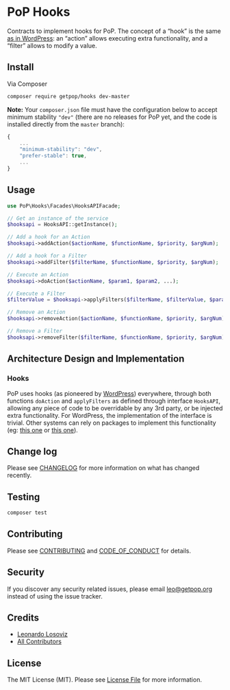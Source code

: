 # PoP Hooks

<!--
[![Latest Version on Packagist][ico-version]][link-packagist]
[![Software License][ico-license]](LICENSE.md)
[![Build Status][ico-travis]][link-travis]
[![Coverage Status][ico-scrutinizer]][link-scrutinizer]
[![Quality Score][ico-code-quality]][link-code-quality]
[![Total Downloads][ico-downloads]][link-downloads]
-->

Contracts to implement hooks for PoP. The concept of a “hook” is the same [as in WordPress](https://developer.wordpress.org/plugins/hooks/): an “action” allows executing extra functionality, and a “filter” allows to modify a value.

## Install

Via Composer

``` bash
composer require getpop/hooks dev-master
```

**Note:** Your `composer.json` file must have the configuration below to accept minimum stability `"dev"` (there are no releases for PoP yet, and the code is installed directly from the `master` branch):

```javascript
{
    ...
    "minimum-stability": "dev",
    "prefer-stable": true,
    ...
}
```

## Usage

```php
use PoP\Hooks\Facades\HooksAPIFacade;

// Get an instance of the service
$hooksapi = HooksAPI::getInstance();

// Add a hook for an Action
$hooksapi->addAction($actionName, $functionName, $priority, $argNum);

// Add a hook for a Filter
$hooksapi->addFilter($filterName, $functionName, $priority, $argNum);

// Execute an Action
$hooksapi->doAction($actionName, $param1, $param2, ...);

// Execute a Filter
$filterValue = $hooksapi->applyFilters($filterName, $filterValue, $param1, $param2, ...);

// Remove an Action
$hooksapi->removeAction($actionName, $functionName, $priority, $argNum);

// Remove a Filter
$hooksapi->removeFilter($filterName, $functionName, $priority, $argNum);
```

## Architecture Design and Implementation

### Hooks

PoP uses hooks (as pioneered by [WordPress](https://codex.wordpress.org/Plugin_API)) everywhere, through both functions `doAction` and `applyFilters` as defined through interface `HooksAPI`, allowing any piece of code to be overridable by any 3rd party, or be injected extra functionality. For WordPress, the implementation of the interface is trivial. Other systems can rely on packages to implement this functionality (eg: [this one](https://github.com/tormjens/eventy) or [this one](https://github.com/voku/php-hooks)).

## Change log

Please see [CHANGELOG](CHANGELOG.md) for more information on what has changed recently.

## Testing

``` bash
composer test
```

## Contributing

Please see [CONTRIBUTING](CONTRIBUTING.md) and [CODE_OF_CONDUCT](CODE_OF_CONDUCT.md) for details.

## Security

If you discover any security related issues, please email leo@getpop.org instead of using the issue tracker.

## Credits

- [Leonardo Losoviz][link-author]
- [All Contributors][link-contributors]

## License

The MIT License (MIT). Please see [License File](LICENSE.md) for more information.

[ico-version]: https://img.shields.io/packagist/v/getpop/hooks.svg?style=flat-square
[ico-license]: https://img.shields.io/badge/license-MIT-brightgreen.svg?style=flat-square
[ico-travis]: https://img.shields.io/travis/getpop/hooks/master.svg?style=flat-square
[ico-scrutinizer]: https://img.shields.io/scrutinizer/coverage/g/getpop/hooks.svg?style=flat-square
[ico-code-quality]: https://img.shields.io/scrutinizer/g/getpop/hooks.svg?style=flat-square
[ico-downloads]: https://img.shields.io/packagist/dt/getpop/hooks.svg?style=flat-square

[link-packagist]: https://packagist.org/packages/getpop/hooks
[link-travis]: https://travis-ci.org/getpop/hooks
[link-scrutinizer]: https://scrutinizer-ci.com/g/getpop/hooks/code-structure
[link-code-quality]: https://scrutinizer-ci.com/g/getpop/hooks
[link-downloads]: https://packagist.org/packages/getpop/hooks
[link-author]: https://github.com/leoloso
[link-contributors]: ../../contributors
